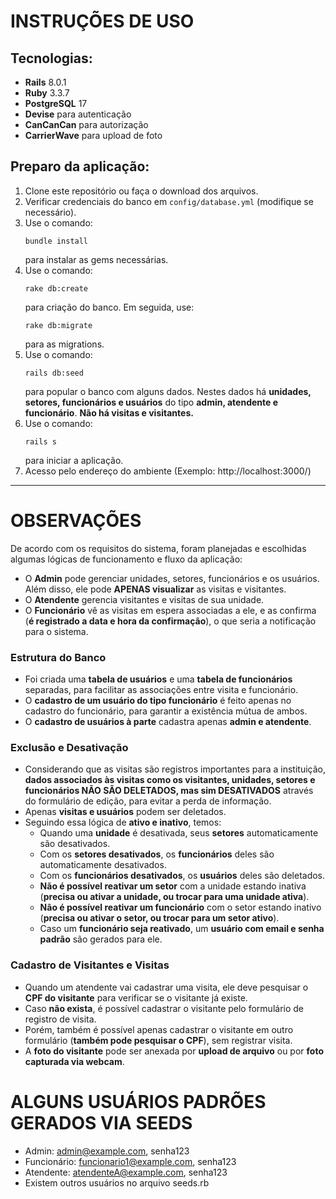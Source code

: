# INSTRUÇÕES DE USO

## Tecnologias:
- **Rails** 8.0.1
- **Ruby** 3.3.7
- **PostgreSQL** 17
- **Devise** para autenticação
- **CanCanCan** para autorização
- **CarrierWave** para upload de foto

## Preparo da aplicação:
1. Clone este repositório ou faça o download dos arquivos.
2. Verificar credenciais do banco em `config/database.yml` (modifique se necessário).
3. Use o comando:
   ```
   bundle install
   ```
   para instalar as gems necessárias.
4. Use o comando:
   ```
   rake db:create
   ```
   para criação do banco. Em seguida, use:
   ```
   rake db:migrate
   ```
   para as migrations.
5. Use o comando:
   ```
   rails db:seed
   ```
   para popular o banco com alguns dados. Nestes dados há **unidades, setores, funcionários e usuários** do tipo **admin, atendente e funcionário**. **Não há visitas e visitantes.**
6. Use o comando:
   ```
   rails s
   ```
   para iniciar a aplicação.
7. Acesso pelo endereço do ambiente (Exemplo: http://localhost:3000/)

---

# OBSERVAÇÕES

De acordo com os requisitos do sistema, foram planejadas e escolhidas algumas lógicas de funcionamento e fluxo da aplicação:

- O **Admin** pode gerenciar unidades, setores, funcionários e os usuários. Além disso, ele pode **APENAS visualizar** as visitas e visitantes.
- O **Atendente** gerencia visitantes e visitas de sua unidade.
- O **Funcionário** vê as visitas em espera associadas a ele, e as confirma (**é registrado a data e hora da confirmação**), o que seria a notificação para o sistema.

### Estrutura do Banco
- Foi criada uma **tabela de usuários** e uma **tabela de funcionários** separadas, para facilitar as associações entre visita e funcionário.
- O **cadastro de um usuário do tipo funcionário** é feito apenas no cadastro do funcionário, para garantir a existência mútua de ambos.
- O **cadastro de usuários à parte** cadastra apenas **admin e atendente**.

### Exclusão e Desativação
- Considerando que as visitas são registros importantes para a instituição, **dados associados às visitas como os visitantes, unidades, setores e funcionários NÃO SÃO DELETADOS, mas sim DESATIVADOS** através do formulário de edição, para evitar a perda de informação.
- Apenas **visitas e usuários** podem ser deletados.
- Seguindo essa lógica de **ativo e inativo**, temos:
  - Quando uma **unidade** é desativada, seus **setores** automaticamente são desativados.
  - Com os **setores desativados**, os **funcionários** deles são automaticamente desativados.
  - Com os **funcionários desativados**, os **usuários** deles são deletados.
  - **Não é possível reativar um setor** com a unidade estando inativa (**precisa ou ativar a unidade, ou trocar para uma unidade ativa**).
  - **Não é possível reativar um funcionário** com o setor estando inativo (**precisa ou ativar o setor, ou trocar para um setor ativo**).
  - Caso um **funcionário seja reativado**, um **usuário com email e senha padrão** são gerados para ele.

### Cadastro de Visitantes e Visitas
- Quando um atendente vai cadastrar uma visita, ele deve pesquisar o **CPF do visitante** para verificar se o visitante já existe.
- Caso **não exista**, é possível cadastrar o visitante pelo formulário de registro de visita.
- Porém, também é possível apenas cadastrar o visitante em outro formulário (**também pode pesquisar o CPF**), sem registrar visita.
- A **foto do visitante** pode ser anexada por **upload de arquivo** ou por **foto capturada via webcam**.

# ALGUNS USUÁRIOS PADRÕES GERADOS VIA SEEDS
- Admin: admin@example.com, senha123
- Funcionário: funcionario1@example.com, senha123
- Atendente: atendenteA@example.com, senha123
- Existem outros usuários no arquivo seeds.rb
